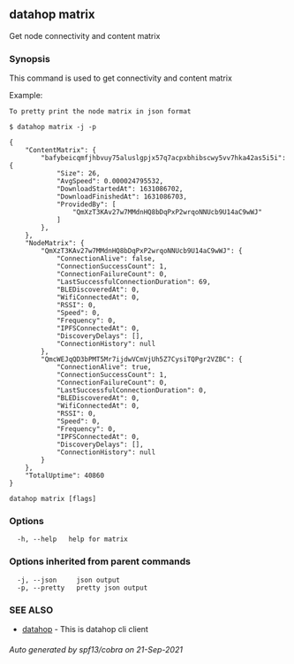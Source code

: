 <style>
  .md-typeset h1,
  .md-content__button {
    display: none;
  }
</style>

## datahop matrix

Get node connectivity and content matrix

### Synopsis


This command is used to get connectivity and
content matrix

Example:

	To pretty print the node matrix in json format

	$ datahop matrix -j -p

	{
		"ContentMatrix": {
			"bafybeicqmfjhbvuy75aluslgpjx57q7acpxbhibscwy5vv7hka42as5i5i": {
				"Size": 26,
				"AvgSpeed": 0.000024795532,
				"DownloadStartedAt": 1631086702,
				"DownloadFinishedAt": 1631086703,
				"ProvidedBy": [
					"QmXzT3KAv27w7MMdnHQ8bDqPxP2wrqoNNUcb9U14aC9wWJ"
				]
			},
		},
		"NodeMatrix": {
			"QmXzT3KAv27w7MMdnHQ8bDqPxP2wrqoNNUcb9U14aC9wWJ": {
				"ConnectionAlive": false,
				"ConnectionSuccessCount": 1,
				"ConnectionFailureCount": 0,
				"LastSuccessfulConnectionDuration": 69,
				"BLEDiscoveredAt": 0,
				"WifiConnectedAt": 0,
				"RSSI": 0,
				"Speed": 0,
				"Frequency": 0,
				"IPFSConnectedAt": 0,
				"DiscoveryDelays": [],
				"ConnectionHistory": null
			},
			"QmcWEJqQD3bPMT5Mr7ijdwVCmVjUh5Z7CysiTQPgr2VZBC": {
				"ConnectionAlive": true,
				"ConnectionSuccessCount": 1,
				"ConnectionFailureCount": 0,
				"LastSuccessfulConnectionDuration": 0,
				"BLEDiscoveredAt": 0,
				"WifiConnectedAt": 0,
				"RSSI": 0,
				"Speed": 0,
				"Frequency": 0,
				"IPFSConnectedAt": 0,
				"DiscoveryDelays": [],
				"ConnectionHistory": null
			}
		},
		"TotalUptime": 40860
	}


```
datahop matrix [flags]
```

### Options

```
  -h, --help   help for matrix
```

### Options inherited from parent commands

```
  -j, --json     json output
  -p, --pretty   pretty json output
```

### SEE ALSO

* [datahop](datahop.md)	 - This is datahop cli client

###### Auto generated by spf13/cobra on 21-Sep-2021
